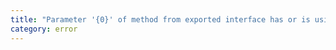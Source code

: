 ```yaml
---
title: "Parameter '{0}' of method from exported interface has or is using name '{1}' from private module '{2}'."
category: error
---
```

